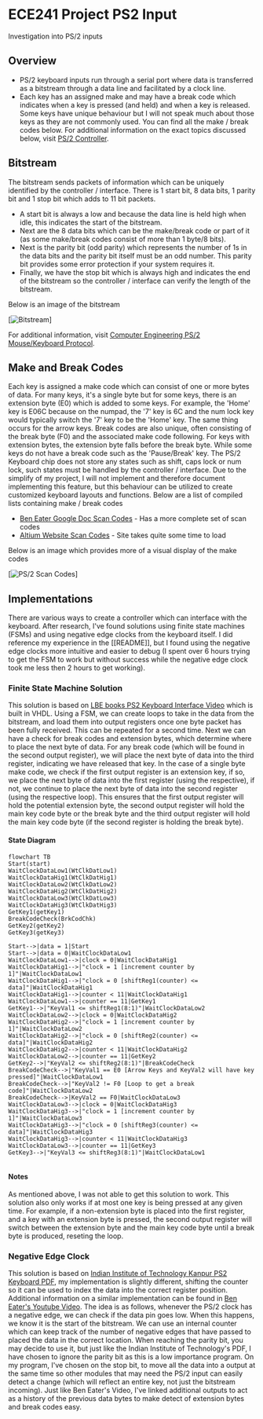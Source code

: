 # ECE241 Project PS2 Input
Investigation into PS/2 inputs
## Overview
- PS/2 keyboard inputs run through a serial port where data is transferred as a bitstream through a data line and facilitated by a clock line.
- Each key has an assigned make and may have a break code which indicates when a key is pressed (and held) and when a key is released. Some keys have unique behaviour but I will not speak much about those keys as they are not commonly used. You can find all the make / break codes below.
For additional information on the exact topics discussed below, visit [PS/2 Controller](https://www.eecg.utoronto.ca/~jayar/ece241_08F/AudioVideoCores/ps2/ps2.html).
## Bitstream
The bitstream sends packets of information which can be uniquely identified by the controller / interface. There is 1 start bit, 8 data bits, 1 parity bit and 1 stop bit which adds to 11 bit packets.
- A start bit is always a low and because the data line is held high when idle, this indicates the start of the bitstream. 
- Next are the 8 data bits which can be the make/break code or part of it (as some make/break codes consist of more than 1 byte/8 bits). 
- Next is the parity bit (odd parity) which represents the number of 1s in the data bits and the parity bit itself must be an odd number. This parity bit provides some error protection if your system requires it. 
- Finally, we have the stop bit which is always high and indicates the end of the bitstream so the controller / interface can verify the length of the bitstream.

Below is an image of the bitstream

[![Bitstream](http://www-ug.eecg.utoronto.ca/desl/nios_devices_SoC/ARM/datasheets/PS2%20Protocol_files/waveform1.jpg)]

For additional information, visit [Computer Engineering PS/2 Mouse/Keyboard Protocol](http://www-ug.eecg.utoronto.ca/desl/nios_devices_SoC/ARM/datasheets/PS2%20Protocol.htm).
## Make and Break Codes
Each key is assigned a make code which can consist of one or more bytes of data. For many keys, it's a single byte but for some keys, there is an extension byte (E0) which is added to some keys. For example, the 'Home' key is E06C because on the numpad, the '7' key is 6C and the num lock key would typically switch the '7' key to be the 'Home' key. The same thing occurs for the arrow keys.
Break codes are also unique, often consisting of the break byte (F0) and the associated make code following. For keys with extension bytes, the extension byte falls before the break byte. While some keys do not have a break code such as the 'Pause/Break' key.
The PS/2 Keyboard chip does not store any states such as shift, caps lock or num lock, such states must be handled by the controller / interface. Due to the simplify of my project, I will not implement and therefore document implementing this feature, but this behaviour can be utilized to create customized keyboard layouts and functions.
Below are a list of compiled lists containing make / break codes
- [Ben Eater Google Doc Scan Codes](https://docs.google.com/document/u/0/d/1w--ouGvSSf93tFltmBcSRGMN8Rte7ayalQZRDPG0ezk/mobilebasic) - Has a more complete set of scan codes
- [Altium Website Scan Codes](https://techdocs.altium.com/display/FPGA/PS2+Keyboard+Scan+Codes) - Site takes quite some time to load

Below is an image which provides more of a visual display of the make codes

[![PS/2 Scan Codes](https://www.eecg.utoronto.ca/~jayar/ece241_08F/AudioVideoCores/ps2/img/keycodes.png)]

## Implementations
There are various ways to create a controller which can interface with the keyboard. After research, I've found solutions using finite state machines (FSMs) and using negative edge clocks from the keyboard itself. I did reference my experience in the [[README]], but I found using the negative edge clocks more intuitive and easier to debug (I spent over 6 hours trying to get the FSM to work but without success while the negative edge clock took me less then 2 hours to get working).
### Finite State Machine Solution
This solution is based on [LBE books PS2 Keyboard Interface Video](https://www.youtube.com/watch?v=EtJBqvk1ZZw) which is built in VHDL.
Using a FSM, we can create loops to take in the data from the bitstream, and load them into output registers once one byte packet has been fully received. This can be repeated for a second time. Next we can have a check for break codes and extension bytes, which determine where to place the next byte of data. For any break code (which will be found in the second output register), we will place the next byte of data into the third register, indicating we have released that key. In the case of a single byte make code, we check if the first output register is an extension key, if so, we place the next byte of data into the first register (using the respective), if not, we continue to place the next byte of data into the second register (using the respective loop). This ensures that the first output register will hold the potential extension byte, the second output register will hold the main key code byte or the break byte and the third output register will hold the main key code byte (if the second register is holding the break byte).
#### State Diagram
```mermaid
flowchart TB
Start(start)
WaitClockDataLow1(WtClkDatLow1)
WaitClockDataHig1(WtClkDatHig1)
WaitClockDataLow2(WtClkDatLow2)
WaitClockDataHig2(WtClkDatHig2)
WaitClockDataLow3(WtClkDatLow3)
WaitClockDataHig3(WtClkDatHig3)
GetKey1(getKey1)
BreakCodeCheck(BrkCodChk)
GetKey2(getKey2)
GetKey3(getKey3)

Start-->|data = 1|Start
Start-->|data = 0|WaitClockDataLow1
WaitClockDataLow1-->|clock = 0|WaitClockDataHig1
WaitClockDataHig1-->|"clock = 1 [increment counter by 1]"|WaitClockDataLow1
WaitClockDataHig1-->|"clock = 0 [shiftReg1(counter) <= data]"|WaitClockDataHig1
WaitClockDataHig1-->|counter < 11|WaitClockDataHig1
WaitClockDataLow1-->|counter == 11|GetKey1
GetKey1-->|"KeyVal1 <= shiftReg1(8:1)"|WaitClockDataLow2
WaitClockDataLow2-->|clock = 0|WaitClockDataHig2
WaitClockDataHig2-->|"clock = 1 [increment counter by 1]"|WaitClockDataLow2
WaitClockDataHig2-->|"clock = 0 [shiftReg2(counter) <= data]"|WaitClockDataHig2
WaitClockDataHig2-->|counter < 11|WaitClockDataHig2
WaitClockDataLow2-->|counter == 11|GetKey2
GetKey2-->|"KeyVal2 <= shiftReg2(8:1)"|BreakCodeCheck
BreakCodeCheck-->|"KeyVal1 == E0 [Arrow Keys and KeyVal2 will have key pressed]"|WaitClockDataLow1
BreakCodeCheck-->|"KeyVal2 != F0 [Loop to get a break code]"|WaitClockDataLow2
BreakCodeCheck-->|KeyVal2 == F0|WaitClockDataLow3
WaitClockDataLow3-->|clock = 0|WaitClockDataHig3
WaitClockDataHig3-->|"clock = 1 [increment counter by 1]"|WaitClockDataLow3
WaitClockDataHig3-->|"clock = 0 [shiftReg3(counter) <= data]"|WaitClockDataHig3
WaitClockDataHig3-->|counter < 11|WaitClockDataHig3
WaitClockDataLow3-->|counter == 11|GetKey3
GetKey3-->|"KeyVal3 <= shiftReg3(8:1)"|WaitClockDataLow1


```
#### Notes
As mentioned above, I was not able to get this solution to work. This solution also only works if at most one key is being pressed at any given time. For example, if a non-extension byte is placed into the first register, and a key with an extension byte is pressed, the second output register will switch between the extension byte and the main key code byte until a break byte is produced, reseting the loop.
### Negative Edge Clock
This solution is based on [Indian Institute of Technology Kanpur PS2 Keyboard PDF](https://students.iitk.ac.in/eclub/assets/tutorials/keyboard.pdf), my implementation is slightly different, shifting the counter so it can be used to index the data into the correct register position. Additional information on a similar implementation can be found in [Ben Eater's Youtube Video](https://www.youtube.com/watch?v=7aXbh9VUB3U).
The idea is as follows, whenever the PS/2 clock has a negative edge, we can check if the data pin goes low. When this happens, we know it is the start of the bitstream. We can use an internal counter which can keep track of the number of negative edges that have passed to placed the data in the correct location. When reaching the parity bit, you may decide to use it, but just like the Indian Institute of Technology's PDF, I have chosen to ignore the parity bit as this is a low importance program. On my program, I've chosen on the stop bit, to move all the data into a output at the same time so other modules that may need the PS/2 input can easily detect a change (which will reflect an entire key, not just the bitstream incoming).
Just like Ben Eater's Video, I've linked additional outputs to act as a history of the previous data bytes to make detect of extension bytes and break codes easy.
